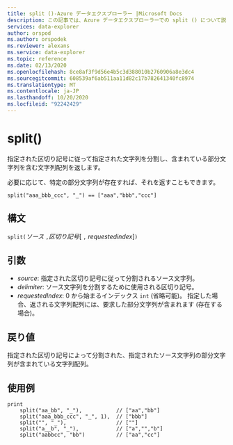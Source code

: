 ```yaml
---
title: split ()-Azure データエクスプローラー |Microsoft Docs
description: この記事では、Azure データエクスプローラーでの split () について説明します。
services: data-explorer
author: orspod
ms.author: orspodek
ms.reviewer: alexans
ms.service: data-explorer
ms.topic: reference
ms.date: 02/13/2020
ms.openlocfilehash: 8ce8af3f9d56e4b5c3d388010b2760906a8e3dc4
ms.sourcegitcommit: 608539af6ab511aa11d82c17b782641340fc8974
ms.translationtype: MT
ms.contentlocale: ja-JP
ms.lasthandoff: 10/20/2020
ms.locfileid: "92242429"
---
```

# <a name="split"></a>split()

指定された区切り記号に従って指定された文字列を分割し、含まれている部分文字列を含む文字列配列を返します。

必要に応じて、特定の部分文字列が存在すれば、それを返すこともできます。

```kusto
split("aaa_bbb_ccc", "_") == ["aaa","bbb","ccc"]
```

## <a name="syntax"></a>構文

`split(`*ソース* `,`*区切り記号*[ `,` *requestedindex*]`)`

## <a name="arguments"></a>引数

* *source*: 指定された区切り記号に従って分割されるソース文字列。
* *delimiter*: ソース文字列を分割するために使用される区切り記号。
* *requestedIndex*: 0 から始まるインデックス `int` (省略可能)。 指定した場合、返される文字列配列には、要求した部分文字列が含まれます (存在する場合)。 

## <a name="returns"></a>戻り値

指定された区切り記号によって分割された、指定されたソース文字列の部分文字列が含まれている文字列配列。

## <a name="examples"></a>使用例

```kusto
print
    split("aa_bb", "_"),           // ["aa","bb"]
    split("aaa_bbb_ccc", "_", 1),  // ["bbb"]
    split("", "_"),                // [""]
    split("a__b", "_"),            // ["a","","b"]
    split("aabbcc", "bb")          // ["aa","cc"]
```